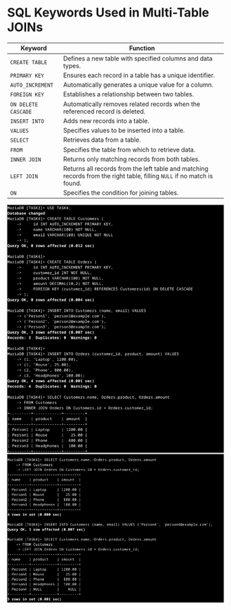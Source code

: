 # SQL Keywords Used in Multi-Table JOINs

| Keyword       | Function |
|--------------|-----------------------------------------------------------|
| `CREATE TABLE` | Defines a new table with specified columns and data types. |
| `PRIMARY KEY`  | Ensures each record in a table has a unique identifier. |
| `AUTO_INCREMENT` | Automatically generates a unique value for a column. |
| `FOREIGN KEY`  | Establishes a relationship between two tables. |
| `ON DELETE CASCADE` | Automatically removes related records when the referenced record is deleted. |
| `INSERT INTO`  | Adds new records into a table. |
| `VALUES`       | Specifies values to be inserted into a table. |
| `SELECT`       | Retrieves data from a table. |
| `FROM`         | Specifies the table from which to retrieve data. |
| `INNER JOIN`   | Returns only matching records from both tables. |
| `LEFT JOIN`    | Returns all records from the left table and matching records from the right table, filling `NULL` if no match is found. |
| `ON`           | Specifies the condition for joining tables. |


![alt text](./output/image.png)
![alt text](./output/image-1.png)
